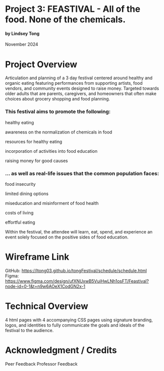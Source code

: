 # Project 3: FEASTIVAL - All of the food. None of the chemicals. 
#### by Lindsey Tong
November 2024

# Project Overview
 Articulation and planning of a 3 day festival centered around healthy and organic eating featuring performances from supporting artists, food vendors, and community events designed to raise money. Targeted towards older adults that are parents, caregivers, and homeowners that often make choices about grocery shopping and food planning. 

### This festival aims to promote the following: 

healthy eating 

awareness on the normalization of chemicals in food 

resources for healthy eating 

incorporation of activities into food education 

raising money for good causes 

### ... as well as real-life issues that the common population faces:

food insecurity 

limited dining options 

miseducation and misinforment of food health 

costs of living 

effortful eating 

Within the festival, the attendee will learn, eat, spend, and experience an event solely focused on the positive sides of food education. 

# Wireframe Link 
GitHub: https://ltong03.github.io/tongFestival/schedule/schedule.html
Figma: https://www.figma.com/design/ufXNUxwB5VuiHwLNh1osFT/Feastival?node-id=0-1&t=n9w6AOeX1CodGN2x-1


# Technical Overview
4 html pages with 4 accompanying CSS pages using signature branding, logos, and identities to fully communicate the goals and ideals of the festival to the audience. 

# Acknowledgment / Credits 

Peer Feedback 
Professor Feedback 
